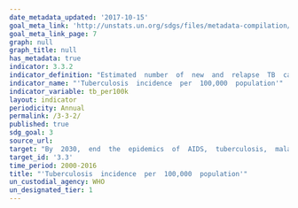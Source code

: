 ```yaml
---
date_metadata_updated: '2017-10-15'
goal_meta_link: 'http://unstats.un.org/sdgs/files/metadata-compilation/Metadata-Goal-3.pdf'
goal_meta_link_page: 7
graph: null
graph_title: null
has_metadata: true
indicator: 3.3.2
indicator_definition: "Estimated  number  of  new  and  relapse  TB  cases  (all  forms  of  TB,  including  cases  in  people  living  with  HIV)  arising  in  a  given  year,  expressed  as  a  rate  per  100  000  population."
indicator_name: "'Tuberculosis  incidence  per  100,000  population'"
indicator_variable: tb_per100k
layout: indicator
periodicity: Annual
permalink: /3-3-2/
published: true
sdg_goal: 3
source_url: 
target: "By  2030,  end  the  epidemics  of  AIDS,  tuberculosis,  malaria  and  neglected  tropical  diseases  and  combat  hepatitis,  water-borne  diseases  and  other  communicable  diseases."
target_id: '3.3'
time_period: 2000-2016
title: "'Tuberculosis  incidence  per  100,000  population'"
un_custodial_agency: WHO
un_designated_tier: 1
---
```


